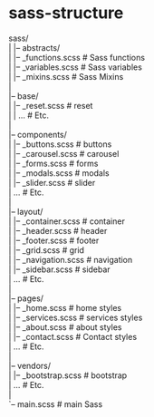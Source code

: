 # sass-structure<br>

sass/<br>
|
|– abstracts/<br>
|   |– _functions.scss    # Sass functions<br>
|   |– _variables.scss    # Sass variables<br>
|   |– _mixins.scss       # Sass Mixins<br>
| <br>
|– base/<br>
|   |– _reset.scss         # reset<br>
|   |  …                   # Etc.<br>
|  <br>
|– components/<br>
|   |– _buttons.scss      # buttons<br>
|   |– _carousel.scss     # carousel<br>
|   |– _forms.scss        # forms<br>
|   |– _modals.scss       # modals<br>
|   |– _slider.scss       # slider<br>
|   …                     # Etc.<br>
|  <br>
|– layout/<br>
|   |– _container.scss    # container<br>
|   |– _header.scss       # header<br>
|   |– _footer.scss       # footer<br>
|   |– _grid.scss         # grid<br>
|   |– _navigation.scss   # navigation<br>
|   |– _sidebar.scss      # sidebar<br>
|   …                     # Etc.<br>
|   <br>
|– pages/<br>
|   |– _home.scss         # home styles<br>
|   |– _services.scss     # services styles<br>
|   |– _about.scss        # about styles<br>
|   |– _contact.scss      # Contact styles<br>
|   …                     # Etc.<br>
|   <br>
|– vendors/<br>
|   |– _bootstrap.scss    # bootstrap<br>
|   …                     # Etc.<br>
|  <br>
`– main.scss              # main Sass